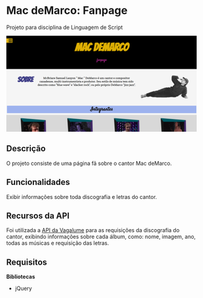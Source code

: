 # Mac deMarco: Fanpage

Projeto para disciplina de Linguagem de Script

![Screenshot](screenshot.png)

## Descrição

O projeto consiste de uma página fã sobre o cantor Mac deMarco.


## Funcionalidades

Exibir informações sobre toda discografia e letras do cantor.


## Recursos da API

Foi utilizada a [API da Vagalume](https://api.vagalume.com.br/) para as requisições da discografia do cantor, exibindo informações sobre cada álbum, como: nome, imagem, ano, todas as músicas e requisição das letras.


## Requisitos

**Bibliotecas** 
  * jQuery



 
